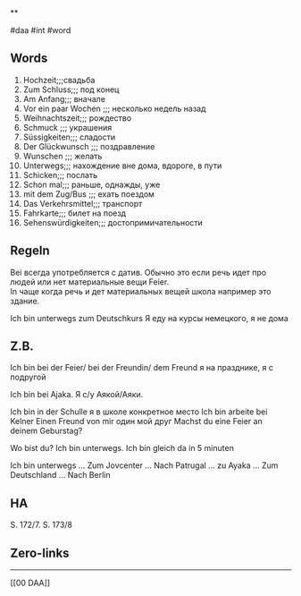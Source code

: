 **


#daa #int #word 

## Words

1. Hochzeit;;;свадьба
2. Zum Schluss;;; под конец
3. Am Anfang;;; вначале
4. Vor ein paar Wochen ;;; несколько недель назад
5. Weihnachtszeit;;; рождество
6. Schmuck ;;; украшения
7. Süssigkeiten;;; сладости
8. Der Glückwunsch ;;; поздравление
9. Wunschen ;;; желать
10. Unterwegs;;; нахождение вне дома, вдороге, в пути
11. Schicken;;; послать
12. Schon mal;;; раньше, однажды, уже
13. mit dem Zug/Bus ;;; ехать поездом 
14. Das Verkehrsmittel;;; транспорт
15. Fahrkarte;;; билет на поезд
16. Sehenswürdigkeiten;;; достопримичательности



 
## Regeln
Bei всегда употребляется с датив. Обычно это если речь идет про людей или нет материальные вещи  Feier.  
In чаще когда речь и дет материальных вещей школа например это здание.

Ich bin unterwegs zum Deutschkurs
Я еду на курсы немецкого, я не дома 
## Z.B.

Ich bin bei der Feier/ bei der Freundin/ dem Freund я на празднике, я с подругой

Ich bin bei Ajaka. Я с/у  Аякой/Аяки.

Ich bin in der Schulle я в школе конкретное место
Ich bin arbeite bei Kelner
Einen Freund von mir один мой друг
Machst du eine Feier an deinem Geburstag?

Wo bist du? Ich bin unterwegs. Ich bin gleich da in 5 minuten

Ich bin unterwegs 
... Zum Jovcenter
... Nach Patrugal
... zu Ayaka
... Zum Deutschland
... Nach Berlin




## HA
S. 172/7.  S. 173/8


## Zero-links
------
[[00 DAA]]